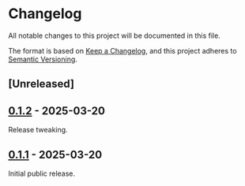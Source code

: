 # Changelog

All notable changes to this project will be documented in this file.

The format is based on [Keep a Changelog](https://keepachangelog.com/en/1.0.0/),
and this project adheres to [Semantic Versioning](https://semver.org/spec/v2.0.0.html).

## [Unreleased]

## [0.1.2](https://github.com/Paligo/xee/compare/xee-xpath-lexer-v0.1.1...xee-xpath-lexer-v0.1.2) - 2025-03-20

Release tweaking.

## [0.1.1](https://github.com/Paligo/xee/releases/tag/xee-xpath-lexer-v0.1.1) - 2025-03-20

Initial public release.